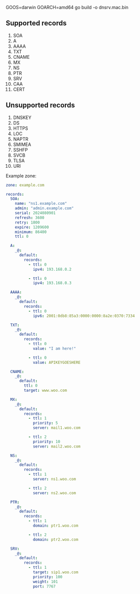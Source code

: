 GOOS=darwin GOARCH=amd64 go build -o dnsrv.mac.bin

## Supported records

1. SOA
2. A
3. AAAA
4. TXT
5. CNAME
6. MX
7. NS
8. PTR
9. SRV
10. CAA
11. CERT

## Unsupported records

1. DNSKEY
2. DS
3. HTTPS
4. LOC
5. NAPTR
6. SMIMEA
7. SSHFP
8. SVCB
9. TLSA
10. URI

Example zone:

```yaml
zone: example.com

records:
  SOA:
    name: "ns1.example.com"
    admin: "admin.example.com"
    serial: 2024080901
    refresh: 3600
    retry: 1800
    expire: 1209600
    minimum: 86400
    ttl: 0

  A:
    _@:
      default:
        records:
          - ttl: 0
            ipv4: 193.168.0.2

          - ttl: 0
            ipv4: 193.168.0.3

  AAAA:
    _@:
      default:
        records:
          - ttl: 0
            ipv6: 2001:0db8:85a3:0000:0000:8a2e:0370:7334

  TXT:
    _@:
      default:
        records:
          - ttl: 0
            value: "I am here!"

          - ttl: 0
            value: APIKEYGOESHERE

  CNAME:
    _@:
      default:
        ttl: 0
        target: www.woo.com

  MX:
    _@:
      default:
        records:
          - ttl: 1
            priority: 5
            server: mail1.woo.com

          - ttl: 2
            priority: 10
            server: mail2.woo.com

  NS:
    _@:
      default:
        records:
          - ttl: 1
            server: ns1.woo.com

          - ttl: 2
            server: ns2.woo.com

  PTR:
    _@:
      default:
        records:
          - ttl: 1
            domain: ptr1.woo.com

          - ttl: 2
            domain: ptr2.woo.com

  SRV:
    _@:
      default:
        records:
          - ttl: 1
            target: sip1.woo.com
            priority: 100
            weight: 101
            port: 7767
```